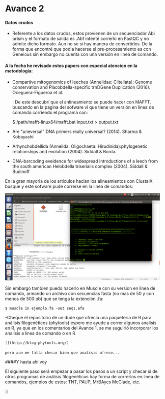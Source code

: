 # Avance 2

#### Datos crudos 

* Referente a los datos crudos, estos provienen de un secuenciador Abi prism y el formato de salida es .Ab1 intenté correrlo en FastQC y no admite dicho formato. Aun no se si hay manera de convertirlos. De la forma que encontré que podia hacerse el pre-procesamiento  es con Geneious sin embargo no cuenta con una versión en linea de comando.  

#### A la fecha he revisado estos papers con especial atencion en la metodología:


* Compartive mitogenomics of leeches (Annelidae: Clitellata): Genome conservation and Placobdella-specific trnDGene Duplication (2016). Oceguera-Figueroa et al.
	
	: De este descubrí que el anlineamiento se puede hacer con MAFFT. buscando en la pagina del sofware vi que  tiene un versión en linea de comando corriendo el programa con:



	$ /path/mafft-linux64/mafft.bat input.txt > output.txt	
	
* Are "uneversal" DNA primers really universal? (2014). Sharma & Kobayashi

* Arhynchobdellida (Annelida: Oligochaeta: Hirudinida):phylogenetic relationships and evolution (2004). Siddall & Borda.

* DNA-barcoding eveidence for widespread introductions of a leech from the south american Helobdella triserialis complex (2004). Siddall & Budinoff 

En la gran mayoria de los articulos hacian los alineamientos con ClustalX 
busque y este sofware pude correrse en la  linea de comandos:

![](./clustalX_CommandLine) 

Sin embargo tambien puedo hacerlo en Muscle con su version en linea de comando, armando un archivo con secuencias fasta (no mas de 50 y con menos de 500 pb) que se tenga la extención .fa:


 	$ muscle in ejemplo.fa -out seqs.afa


-Chequé el repositorio de un dude que ofrecía una paqueteria de R para análisis filogenéticos (phytools) espero me ayude a correr algunos analisis en R, ya que en los comentarios del Avance 1, se me suguirió incorporar los analisis a linea de comando o en R. 

	[](http://blog.phytools.org/)
	
	pero aun me falta checar bien que analisis ofrece... 

####Y hasta ahí voy

El siguiente paso será empezar a pasar los pasos a un script 
y checar si de otros programas de análisis filogenéticos hay forma de correrlos en linea de comandos, ejemplos de estos: TNT, PAUP, MrBAyes McClade, etc. 

:)

